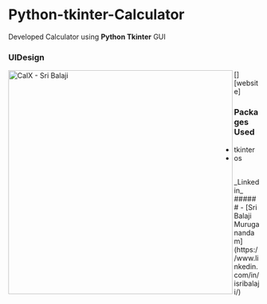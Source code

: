 # Python-tkinter-Calculator
Developed Calculator using **Python Tkinter** GUI
### UIDesign
[<img align="left" alt="CalX - Sri Balaji" width="450px" src="https://i.imgur.com/tVrTZCN.png" />][website]
### Packages Used
- tkinter
- os
</br>
_Linkedin_
</br> 
###### - [Sri Balaji Muruganandam](https://www.linkedin.com/in/isribalaji/)
